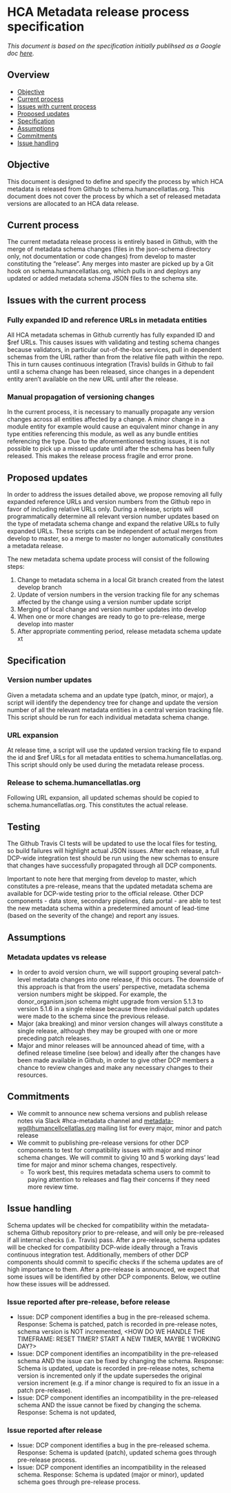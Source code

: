 # HCA Metadata release process specification

_This document is based on the specification initially publihsed as a Google doc [here](https://docs.google.com/document/d/1RBmq-AbKwqm2ElYXx2Iyxt54xyAsH5jn1stPzePmIao/edit#)._


## Overview

- [Objective](#objective)
- [Current process](#current-process)
- [Issues with current process](#issues-with-current-process)
- [Proposed updates](#proposed-updates)
- [Specification](#specification)
- [Assumptions](#assumptions)
- [Commitments](#commitments)
- [Issue handling](#issue-handling)


## Objective

This document is designed to define and specify the process by which HCA metadata is released from Github to schema.humancellatlas.org. This document does not cover the process by which a set of released metadata versions are allocated to an HCA data release.

## Current process

The current metadata release process is entirely based in Github, with the merge of metadata schema changes (files in the json-schema directory only, not documentation or code changes) from develop to master constituting the “release”. Any merges into master are picked up by a Git hook on schema.humancellatlas.org, which pulls in and deploys any updated or added metadata schema JSON files to the schema site.

## Issues with the current process

### Fully expanded ID and reference URLs in metadata entities

All HCA metadata schemas in Github currently has fully expanded ID and $ref URLs. This causes issues with validating and testing schema changes because validators, in particular out-of-the-box services, pull in dependent schemas from the URL rather than from the relative file path within the repo. This in turn causes continuous integration (Travis) builds in Github to fail until a schema change has been released, since changes in a dependent entity aren’t available on the new URL until after the release.

### Manual propagation of versioning changes

In the current process, it is necessary to manually propagate any version changes across all entities affected by a change. A minor change in a module entity for example would cause an equivalent minor change in any type entities referencing this module, as well as any bundle entities referencing the type. Due to the aforementioned testing issues, it is not possible to pick up a missed update until after the schema has been fully released. This makes the release process fragile and error prone.

## Proposed updates

In order to address the issues detailed above, we propose removing all fully expanded reference URLs and version numbers from the Github repo in favor of including relative URLs only. During a release, scripts will programmatically determine all relevant version number updates based on the type of metadata schema change and expand the relative URLs to fully expanded URLs. These scripts can be independent of actual merges from develop to master, so a merge to master no longer automatically constitutes a metadata release.

The new metadata schema update process will consist of the following steps:
1. Change to metadata schema in a local Git branch created from the latest develop branch
2. Update of version numbers in the version tracking file for any schemas affected by the change using a version number update script
3. Merging of local change and version number updates into develop
4. When one or more changes are ready to go to pre-release, merge develop into master
5. After appropriate commenting period, release metadata schema update xt

## Specification

### Version number updates

Given a metadata schema and an update type (patch, minor, or major), a script will identify the dependency tree for change and update the version number of all the relevant metadata entities in a central version tracking file. This script should be run for each individual metadata schema change.

### URL expansion

At release time, a script will use the updated version tracking file to expand the id and $ref URLs for all metadata entities to schema.humancellatlas.org. This script should only be used during the metadata release process.

### Release to schema.humancellatlas.org

Following URL expansion, all updated schemas should be copied to schema.humancellatlas.org. This constitutes the actual release.

## Testing

The Github Travis CI tests will be updated to use the local files for testing, so build failures will highlight actual JSON issues. After each release, a full DCP-wide integration test should be run using the new schemas to ensure that changes have successfully propagated through all DCP components.

Important to note here that merging from develop to master, which constitutes a pre-release, means that the updated metadata schema are available for DCP-wide testing prior to the official release. Other DCP components - data store, secondary pipelines, data portal - are able to test the new metadata schema within a predetermined amount of lead-time (based on the severity of the change) and report any issues.

## Assumptions

### Metadata updates vs release

- In order to avoid version churn, we will support grouping several patch-level metadata changes into one release, if this occurs. The downside of this approach is that from the users’ perspective, metadata schema version numbers might be skipped. For example, the donor_organism.json schema might upgrade from version 5.1.3 to version 5.1.6 in a single release because three individual patch updates were made to the schema since the previous release.
- Major (aka breaking) and minor version changes will always constitute a single release, although they may be grouped with one or more preceding patch releases.
- Major and minor releases will be announced ahead of time, with a defined release timeline (see below) and ideally after the changes have been made available in Github, in order to give other DCP members a chance to review changes and make any necessary changes to their resources.

## Commitments

- We commit to announce new schema versions and publish release notes via Slack #hca-metadata channel and metadata-wg@humancellcellatlas.org mailing list for every major, minor and patch release
- We commit to publishing pre-release versions for other DCP components to test for compatibility issues with major and minor schema changes. We will commit to giving 10 and 5 working days’ lead time for major and minor schema changes, respectively.
    - To work best, this requires metadata schema users to commit to paying attention to releases and flag their concerns if they need more review time.

## Issue handling

Schema updates will be checked for compatibility within the metadata-schema Github repository prior to pre-release, and will only be pre-released if all internal checks (i.e. Travis) pass. After a pre-release, schema updates will be checked for compatibility DCP-wide ideally through a Travis continuous integration test. Additionally, members of other DCP components should commit to specific checks if the schema updates are of high importance to them. After a pre-release is announced, we expect that some issues will be identified by other DCP components. Below, we outline how these issues will be addressed.

### Issue reported after pre-release, before release

- Issue: DCP component identifies a bug in the pre-released schema.
Response: Schema is patched, patch is recorded in pre-release notes, schema version is NOT incremented, <HOW DO WE HANDLE THE TIMEFRAME: RESET TIMER? START A NEW TIMER, MAYBE 1 WORKING DAY?>
- Issue: DCP component identifies an incompatibility in the pre-released schema AND the issue can be fixed by changing the schema.
Response: Schema is updated, update is recorded in pre-release notes, schema version is incremented only if the update supersedes the original version increment (e.g. if a minor change is required to fix an issue in a patch pre-release).
- Issue: DCP component identifies an incompatibility in the pre-released schema AND the issue cannot be fixed by changing the schema.
Response: Schema is not updated,

### Issue reported after release

- Issue: DCP component identifies a bug in the pre-released schema.
Response: Schema is updated (patch), updated schema goes through pre-release process.
- Issue: DCP component identifies an incompatibility in the released schema.
Response: Schema is updated (major or minor), updated schema goes through pre-release process.
